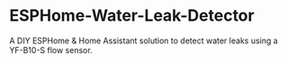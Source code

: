 # ESPHome-Water-Leak-Detector
A DIY ESPHome &amp; Home Assistant solution to detect water leaks using a YF-B10-S flow sensor.
